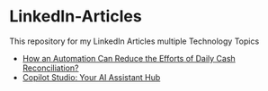 # LinkedIn-Articles
This repository for my LinkedIn Articles multiple Technology Topics
- [How an Automation Can Reduce the Efforts of Daily Cash Reconciliation?]([https://www.linkedin.com/link-to-article-1](https://www.linkedin.com/pulse/how-software-robot-can-reduce-efforts-daily-cash-vinay-reddy/?trackingId=WirEsbi1TWKFnQV6vyBeWA%3D%3D))
- [Copilot Studio: Your AI Assistant Hub]([https://www.linkedin.com/link-to-article-2](https://www.linkedin.com/pulse/copilot-studio-your-ai-assistant-hub-vinay-reddy-pmp-cdmp-sjcjc/?trackingId=TfRqxIEwT%2BqSDxHzkE%2B0qQ%3D%3D))
